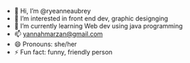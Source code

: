 - 👋 Hi, I’m @ryeanneaubrey
- 👀 I’m interested in front end dev, graphic designging
- 🌱 I’m currently learning Web dev using java programming
- 📫 yannahmarzan@gmail.com
- 😄 Pronouns: she/her
- ⚡ Fun fact: funny, friendly person

<!---
ryeanneaubrey/ryeanneaubrey is a ✨ special ✨ repository because its `README.md` (this file) appears on your GitHub profile.
You can click the Preview link to take a look at your changes.
--->
